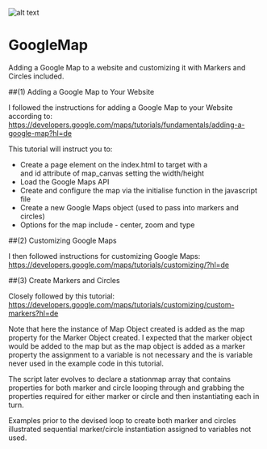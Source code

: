![alt text](http://docs.rhondaimpey.com/img/googlemap.jpg "Google Maps")

GoogleMap
=========

Adding a Google Map to a website and customizing it with Markers and Circles included.

##(1) Adding a Google Map to Your Website

I followed the instructions for adding a Google Map to your Website according to: 
https://developers.google.com/maps/tutorials/fundamentals/adding-a-google-map?hl=de

This tutorial will instruct you to:
  * Create a page element on the index.html to target with a <div> and id attribute of map_canvas setting the width/height
  * Load the Google Maps API
  * Create and configure the map via the initialise function in the javascript file
  * Create a new Google Maps object (used to pass into markers and circles)
  * Options for the map include - center, zoom and type

##(2) Customizing Google Maps

I then followed instructions for customizing Google Maps:
https://developers.google.com/maps/tutorials/customizing/?hl=de

##(3) Create Markers and Circles

Closely followed by this tutorial:
https://developers.google.com/maps/tutorials/customizing/custom-markers?hl=de


Note that here the instance of Map Object created is added as the map property for the Marker Object created. I expected
that the marker object would be added to the map but as the map object is added as a marker property the assignment to a 
variable is not necessary and the is variable never used in the example code in this tutorial.


The script later evolves to declare a stationmap array that contains properties for both marker and circle looping
through and grabbing the properties required for either marker or circle and then instantiating each in turn.


Examples prior to the devised loop to create both marker and circles illustrated sequential marker/circle instantiation 
assigned to variables not used.




  

